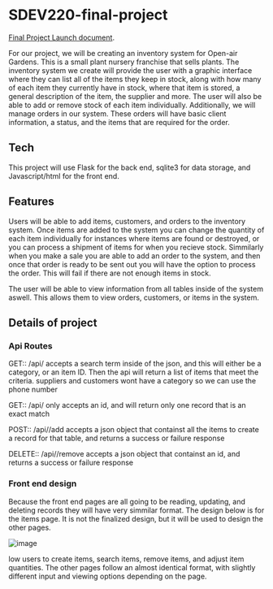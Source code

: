 # SDEV220-final-project

[Final Project Launch document](https://docs.google.com/document/d/1Z90PjYnpw-Ow5EOVVITlBRNZac2CWHlNpFsoIt7qHpE/edit).


For our project, we will be creating an inventory system for Open-air Gardens. This is a small plant nursery franchise that sells plants. The inventory system we create will provide the user with a graphic interface where they can list all of the items they keep in stock, along with how many of each item they currently have in stock, where that item is stored, a general description of the item, the supplier and more. The user will also be able to add or remove stock of each item individually. Additionally, we will manage orders in our system. These orders will have basic client information, a status, and the items that are required for the order.

## Tech
This project will use Flask for the back end, sqlite3 for data storage, and Javascript/html for the front end.

## Features
Users will be able to add items, customers, and orders to the inventory system. Once items are added to the system you can change the quantity of each item individually for instances where items are found or destroyed, or you can process a shipment of items for when you recieve stock. Simmilarly when you make a sale you are able to add an order to the system, and then once that order is ready to be sent out you will have the option to process the order. This will fail if there are not enough items in stock. 

The user will be able to view information from all tables inside of the system aswell. This allows them to view orders, customers, or items in the system. 

## Details of project

### Api Routes
GET:: /api/<category>
accepts a search term inside of the json, and this will either be a category, or an item ID. Then the api will return a list of items that meet the criteria. suppliers and customers wont have a category so we can use the phone number

GET:: /api/<category>
only accepts an id, and will return only one record that is an exact match

POST:: /api/<category>/add
accepts a json object that containst all the items to create a record for that table, and returns a success or failure response

DELETE:: /api/<category>/remove
accepts a json object that containst an id, and returns a success or failure response

### Front end design
Because the front end pages are all going to be reading, updating, and deleting records they will have very simmilar format. The design below is for the items page. It is not the finalized design, but it will be used to design the other pages. 

![image](https://user-images.githubusercontent.com/81537476/235364087-398e41da-23ef-42ba-a3bf-3f8f131fcb10.png)

low users to create items, search items, remove items, and adjust item quantities. The other pages follow an almost identical format, with slightly different input and viewing options depending on the page. 

